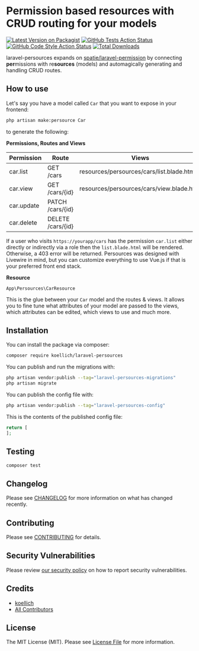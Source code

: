# Permission based resources with CRUD routing for your models

[![Latest Version on Packagist](https://img.shields.io/packagist/v/koellich/laravel-persources.svg?style=flat-square)](https://packagist.org/packages/koellich/laravel-persources)
[![GitHub Tests Action Status](https://img.shields.io/github/actions/workflow/status/koellich/laravel-persources/run-tests.yml?branch=main&label=tests&style=flat-square)](https://github.com/koellich/laravel-persources/actions?query=workflow%3Arun-tests+branch%3Amain)
[![GitHub Code Style Action Status](https://img.shields.io/github/actions/workflow/status/koellich/laravel-persources/fix-php-code-style-issues.yml?branch=main&label=code%20style&style=flat-square)](https://github.com/koellich/laravel-persources/actions?query=workflow%3A"Fix+PHP+code+style+issues"+branch%3Amain)
[![Total Downloads](https://img.shields.io/packagist/dt/koellich/laravel-persources.svg?style=flat-square)](https://packagist.org/packages/koellich/laravel-persources)

laravel-persources expands on [spatie/laravel-permission](https://spatie.be/docs/laravel-permission) by connecting **per**missions with re**sources** (models) and automagically generating and handling CRUD routes.


## How to use

Let's say you have a model called ```Car``` that you want to expose in your frontend:

```bash
php artisan make:persource Car
```

to generate the following:

**Permissions, Routes and Views**

| Permission  | Route             | Views                                     |
|-------------|-------------------|-------------------------------------------|
| car.list    | GET /cars         | resources/persources/cars/list.blade.html |
| car.view    | GET /cars/{id}    | resources/persources/cars/view.blade.html |
| car.update  | PATCH /cars/{id}  |  |
| car.delete  | DELETE /cars/{id} |  |

If a user who visits `https://yourapp/cars` has the permission `car.list` either directly or indirectly via a role then the `list.blade.html` will be rendered. Otherwise, a 403 error will be returned.
Persources was designed with Livewire in mind, but you can customize everything to use Vue.js if that is your preferred front end stack.

**Resource**

`App\Persources\CarResource` 

This is the glue between your ```Car``` model and the routes & views. 
It allows you to fine tune what attributes of your model are passed to the views, which attributes can be edited, which views to use and much more.


## Installation

You can install the package via composer:

```bash
composer require koellich/laravel-persources
```

You can publish and run the migrations with:

```bash
php artisan vendor:publish --tag="laravel-persources-migrations"
php artisan migrate
```

You can publish the config file with:

```bash
php artisan vendor:publish --tag="laravel-persources-config"
```

This is the contents of the published config file:

```php
return [
];
```

## Testing

```bash
composer test
```

## Changelog

Please see [CHANGELOG](CHANGELOG.md) for more information on what has changed recently.

## Contributing

Please see [CONTRIBUTING](CONTRIBUTING.md) for details.

## Security Vulnerabilities

Please review [our security policy](../../security/policy) on how to report security vulnerabilities.

## Credits

- [koellich](https://github.com/koellich)
- [All Contributors](../../contributors)

## License

The MIT License (MIT). Please see [License File](LICENSE.md) for more information.
